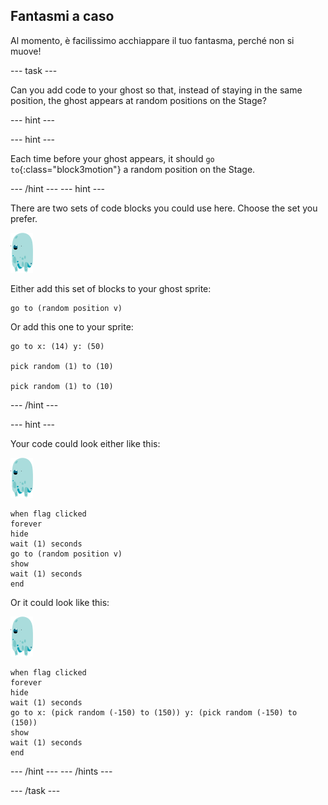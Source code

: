## Fantasmi a caso

Al momento, è facilissimo acchiappare il tuo fantasma, perché non si muove!

\--- task \---

Can you add code to your ghost so that, instead of staying in the same position, the ghost appears at random positions on the Stage?

\--- hint \---

\--- hint \---

Each time before your ghost appears, it should `go to`{:class="block3motion"} a random position on the Stage.

\--- /hint \--- \--- hint \---

There are two sets of code blocks you could use here. Choose the set you prefer.

![ghost-sprite](images/ghost-sprite.png)

Either add this set of blocks to your ghost sprite:

```blocks3
go to (random position v)
```

Or add this one to your sprite:

```blocks3
go to x: (14) y: (50)

pick random (1) to (10)

pick random (1) to (10)
```

\--- /hint \---

\--- hint \---

Your code could look either like this:

![ghost-sprite](images/ghost-sprite.png)

```blocks3
when flag clicked
forever
hide
wait (1) seconds
go to (random position v)
show
wait (1) seconds
end
```

Or it could look like this:

![ghost-sprite](images/ghost-sprite.png)

```blocks3
when flag clicked
forever
hide
wait (1) seconds
go to x: (pick random (-150) to (150)) y: (pick random (-150) to (150))
show
wait (1) seconds
end
```

\--- /hint \--- \--- /hints \---

\--- /task \---